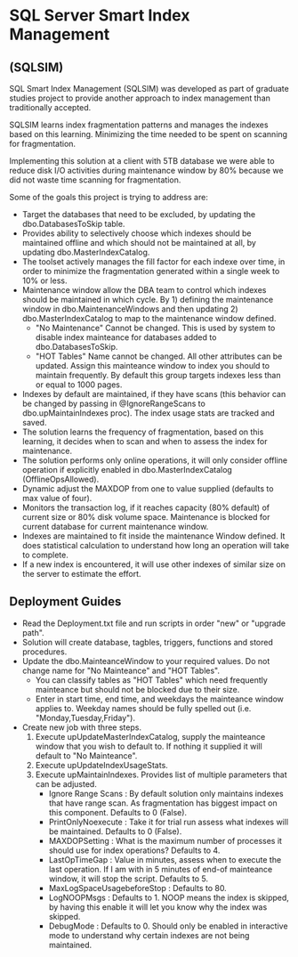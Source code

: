 # SQL Server Smart Index Management
## (SQLSIM)

SQL Smart Index Management (SQLSIM) was developed as part of graduate studies project to provide another approach to index management than traditionally accepted.

SQLSIM learns index fragmentation patterns and manages the indexes based on this learning. Minimizing the time needed to be spent on scanning for fragmentation.

Implementing this solution at a client with 5TB database we were able to reduce disk I/O activities during maintenance window by 80% because we did not waste time scanning for fragmentation.

Some of the goals this project is trying to address are:

* Target the databases that need to be excluded, by updating the dbo.DatabasesToSkip table.
* Provides ability to selectively choose which indexes should be maintained offline and which should not be maintained at all, by updating dbo.MasterIndexCatalog.
* The toolset actively manages the fill factor for each indexe over time, in order to minimize the fragmentation generated within a single week to 10% or less.
* Maintenance window allow the DBA team to control which indexes should be maintained in which cycle.  By 1) defining the maintenance window in dbo.MaintenanceWindows and then updating 2) dbo.MasterIndexCatalog to map to the maintenance window defined.
  * "No Maintenance" Cannot be changed.  This is used by system to disable index mainteance for databases added to dbo.DatabasesToSkip.
  * "HOT Tables" Name cannot be changed.  All other attributes can be updated.  Assign this mainteance window to index you should to maintain frequently.  By default this group targets indexes less than or equal to 1000 pages.
* Indexes by default are maintained, if they have scans (this behavior can be changed by passing in @IgnoreRangeScans to dbo.upMaintainIndexes proc).  The index usage stats are tracked and saved.
* The solution learns the frequency of fragmentation, based on this learning, it decides when to scan and when to assess the index for maintenance.
* The solution performs only online operations, it will only consider offline operation if explicitly enabled in dbo.MasterIndexCatalog (OfflineOpsAllowed).
* Dynamic adjust the MAXDOP from one to value supplied (defaults to max value of four).  
* Monitors the transaction log, if it reaches capacity (80% default) of current size or 80% disk volume space.  Maintenance is blocked for current database for current maintenance window.
* Indexes are maintained to fit inside the maintenance Window defined.  It does statistical calculation to understand how long an operation will take to complete.
* If a new index is encountered, it will use other indexes of similar size on the server to estimate the effort.

## Deployment Guides
* Read the Deployment.txt file and run scripts in order "new" or "upgrade path".
* Solution will create database, tagbles, triggers, functions and stored procedures.
* Update the dbo.MainteanceWindow to your required values.  Do not change name for "No Mainteance" and "HOT Tables".  
  * You can classify tables as "HOT Tables" which need frequently mainteance but should not be blocked due to their size.
  * Enter in start time, end time, and weekdays the mainteance window applies to.  Weekday names should be fully spelled out (i.e. "Monday,Tuesday,Friday"). 
* Create new job with three steps.
  1. Execute upUpdateMasterIndexCatalog, supply the mainteance window that you wish to default to.  If nothing it supplied it will default to "No Mainteance".
  2. Execute upUpdateIndexUsageStats.
  3. Execute upMaintainIndexes.  Provides list of multiple parameters that can be adjusted.  
      * Ignore Range Scans : By default solution only maintains indexes that have range scan.  As fragmentation has biggest impact on this component. Defaults to 0 (False).
      * PrintOnlyNoexecute : Take it for trial run assess what indexes will be maintained. Defaults to 0 (False).
      * MAXDOPSetting : What is the maximum number of processes it should use for index operations?  Defaults to 4.
      * LastOpTimeGap : Value in minutes, assess when to execute the last operation.  If I am with in 5 minutes of end-of mainteance window, it will stop the script.  Defaults to 5.
      * MaxLogSpaceUsagebeforeStop : Defaults to 80.
      * LogNOOPMsgs : Defaults to 1.  NOOP means the index is skipped, by having this enable it will let you know why the index was skipped.
      * DebugMode : Defaults to 0.  Should only be enabled in interactive mode to understand why certain indexes are not being maintained.

